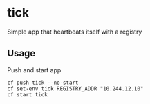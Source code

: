# tick
Simple app that heartbeats itself with a registry

## Usage
Push and start app
```
cf push tick --no-start
cf set-env tick REGISTRY_ADDR "10.244.12.10"
cf start tick
```
